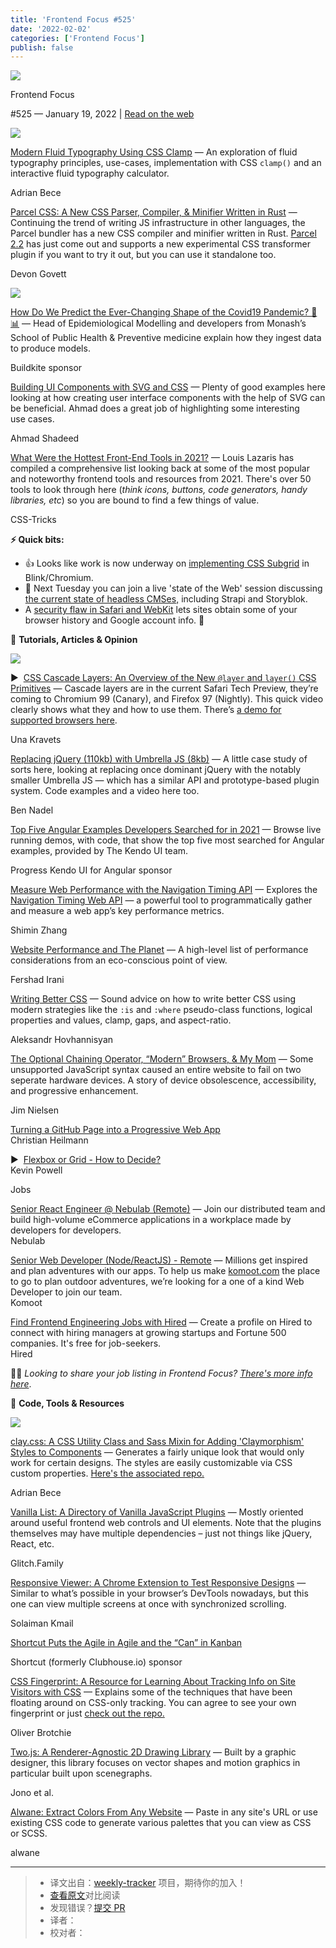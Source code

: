 ```yaml
---
title: 'Frontend Focus #525'
date: '2022-02-02'
categories: ['Frontend Focus']
publish: false
---
```

[![](https://res.cloudinary.com/cpress/image/upload/v1602675575/hhmdxfk96fnbq3effjk1.png)](https://frontendfoc.us/link/118638/web)

Frontend Focus

#​525 — January 19, 2022 | [Read on the web](https://frontendfoc.us/link/118639/web)

[![](https://res.cloudinary.com/cpress/image/upload/w_1280,e_sharpen:60/v1642600978/xgsmvjzekdjymmomdnpk.png)](https://frontendfoc.us/link/118640/web)

[Modern Fluid Typography Using CSS Clamp](https://frontendfoc.us/link/118640/web "www.smashingmagazine.com") — An exploration of fluid typography principles, use-cases, implementation with CSS `clamp()` and an interactive fluid typography calculator.

Adrian Bece

[Parcel CSS: A New CSS Parser, Compiler, & Minifier Written in Rust](https://frontendfoc.us/link/118641/web "parceljs.org") — Continuing the trend of writing JS infrastructure in other languages, the Parcel bundler has a new CSS compiler and minifier written in Rust. [Parcel 2.2](https://frontendfoc.us/link/118642/web) has just come out and supports a new experimental CSS transformer plugin if you want to try it out, but you can use it standalone too.

Devon Govett

[![](https://copm.s3.amazonaws.com/6a5ac83d.png)](https://frontendfoc.us/link/118643/web)

[How Do We Predict the Ever-Changing Shape of the Covid19 Pandemic? 🦠📊](https://frontendfoc.us/link/118643/web "buildkite.com") — Head of Epidemiological Modelling and developers from Monash’s School of Public Health & Preventive medicine explain how they ingest data to produce models.

Buildkite sponsor

[Building UI Components with SVG and CSS](https://frontendfoc.us/link/118644/web "ishadeed.com") — Plenty of good examples here looking at how creating user interface components with the help of SVG can be beneficial. Ahmad does a great job of highlighting some interesting use cases.

Ahmad Shadeed

[What Were the Hottest Front-End Tools in 2021?](https://frontendfoc.us/link/118671/web "css-tricks.com") — Louis Lazaris has compiled a comprehensive list looking back at some of the most popular and noteworthy frontend tools and resources from 2021. There's over 50 tools to look through here (_think icons, buttons, code generators, handy libraries, etc_) so you are bound to find a few things of value.

CSS-Tricks

**⚡️ Quick bits:**

*   👍 Looks like work is now underway on [implementing CSS Subgrid](https://frontendfoc.us/link/118645/web) in Blink/Chromium.
*   📅 Next Tuesday you can join a live 'state of the Web' session discussing [the current state of headless CMSes,](https://frontendfoc.us/link/118646/web) including Strapi and Storyblok.
*   A [security flaw in Safari and WebKit](https://frontendfoc.us/link/118647/web) lets sites obtain some of your browser history and Google account info. 😬

📙 **Tutorials, Articles & Opinion**

[![](https://res.cloudinary.com/cpress/image/upload/w_1280,e_sharpen:60/v1642601686/kpzn6e3lumywhkemim9y.png)](https://frontendfoc.us/link/118648/web)

▶  [CSS Cascade Layers: An Overview of the New `@layer` and `layer()` CSS Primitives](https://frontendfoc.us/link/118648/web "www.youtube.com") — Cascade layers are in the current Safari Tech Preview, they’re coming to Chromium 99 (Canary), and Firefox 97 (Nightly). This quick video clearly shows what they and how to use them. There’s [a demo for supported browsers here](https://frontendfoc.us/link/118649/web).

Una Kravets

[Replacing jQuery (110kb) with Umbrella JS (8kb)](https://frontendfoc.us/link/118650/web "www.bennadel.com") — A little case study of sorts here, looking at replacing once dominant jQuery with the notably smaller Umbrella JS — which has a similar API and prototype-based plugin system. Code examples and a video here too.

Ben Nadel

[Top Five Angular Examples Developers Searched for in 2021](https://frontendfoc.us/link/118651/web "www.telerik.com") — Browse live running demos, with code, that show the top five most searched for Angular examples, provided by The Kendo UI team.

Progress Kendo UI for Angular sponsor

[Measure Web Performance with the Navigation Timing API](https://frontendfoc.us/link/118652/web "blog.shimin.io") — Explores the [Navigation Timing Web API](https://frontendfoc.us/link/118653/web) — a powerful tool to programmatically gather and measure a web app’s key performance metrics.

Shimin Zhang

[Website Performance and The Planet](https://frontendfoc.us/link/118672/web "blog.webpagetest.org") — A high-level list of performance considerations from an eco-conscious point of view.

Fershad Irani

[Writing Better CSS](https://frontendfoc.us/link/118654/web "www.aleksandrhovhannisyan.com") — Sound advice on how to write better CSS using modern strategies like the `:is` and `:where` pseudo-class functions, logical properties and values, clamp, gaps, and aspect-ratio.

Aleksandr Hovhannisyan

[The Optional Chaining Operator, “Modern” Browsers, & My Mom](https://frontendfoc.us/link/118655/web "blog.jim-nielsen.com") — Some unsupported JavaScript syntax caused an entire website to fail on two seperate hardware devices. A story of device obsolescence, accessibility, and progressive enhancement.

Jim Nielsen

[Turning a GitHub Page into a Progressive Web App](https://frontendfoc.us/link/118656/web)  
Christian Heilmann

▶  [Flexbox or Grid - How to Decide?](https://frontendfoc.us/link/118657/web)  
Kevin Powell

Jobs

[Senior React Engineer @ Nebulab (Remote)](https://frontendfoc.us/link/118658/web) — Join our distributed team and build high-volume eCommerce applications in a workplace made by developers for developers.  
Nebulab

[Senior Web Developer (Node/ReactJS) - Remote](https://frontendfoc.us/link/118659/web) — Millions get inspired and plan adventures with our apps. To help us make [komoot.com](https://frontendfoc.us/link/118660/web) the place to go to plan outdoor adventures, we’re looking for a one of a kind Web Developer to join our team.  
Komoot

[Find Frontend Engineering Jobs with Hired](https://frontendfoc.us/link/118661/web) — Create a profile on Hired to connect with hiring managers at growing startups and Fortune 500 companies. It's free for job-seekers.  
Hired

🧑‍💻 _Looking to share your job listing in Frontend Focus? [There's more info here](https://frontendfoc.us/link/118662/web)_.

🔧 **Code, Tools & Resources**

[![](https://res.cloudinary.com/cpress/image/upload/w_1280,e_sharpen:60/v1642601267/vzjhlo1hvb9mha22w2ja.png)](https://frontendfoc.us/link/118663/web)

[clay.css: A CSS Utility Class and Sass Mixin for Adding 'Claymorphism' Styles to Components](https://frontendfoc.us/link/118663/web "codeadrian.github.io") — Generates a fairly unique look that would only work for certain designs. The styles are easily customizable via CSS custom properties. [Here's the associated repo.](https://frontendfoc.us/link/118664/web)

Adrian Bece

[Vanilla List: A Directory of Vanilla JavaScript Plugins](https://frontendfoc.us/link/118670/web "vanillalist.top") — Mostly oriented around useful frontend web controls and UI elements. Note that the plugins themselves may have multiple dependencies – just not things like jQuery, React, etc.

Glitch.Family

[Responsive Viewer: A Chrome Extension to Test Responsive Designs](https://frontendfoc.us/link/118673/web "chrome.google.com") — Similar to what’s possible in your browser’s DevTools nowadays, but this one can view multiple screens at once with synchronized scrolling.

Solaiman Kmail

[Shortcut Puts the Agile in Agile and the “Can” in Kanban](https://frontendfoc.us/link/118667/web "shortcut.com")

Shortcut (formerly Clubhouse.io) sponsor

[CSS Fingerprint: A Resource for Learning About Tracking Info on Site Visitors with CSS](https://frontendfoc.us/link/118665/web "csstracking.dev") — Explains some of the techniques that have been floating around on CSS-only tracking. You can agree to see your own fingerprint or just [check out the repo.](https://frontendfoc.us/link/118666/web)

Oliver Brotchie

[Two.js: A Renderer-Agnostic 2D Drawing Library](https://frontendfoc.us/link/118668/web "two.js.org") — Built by a graphic designer, this library focuses on vector shapes and motion graphics in particular built upon scenegraphs.

Jono et al.

[Alwane: Extract Colors From Any Website](https://frontendfoc.us/link/118669/web "alwane.io") — Paste in any site's URL or use existing CSS code to generate various palettes that you can view as CSS or SCSS.

alwane

---
> * 译文出自：[weekly-tracker](https://github.com/FEDarling/weekly-tracker) 项目，期待你的加入！
> * [查看原文]()对比阅读
> * 发现错误？[提交 PR](https://github.com/FEDarling/weekly-tracker/blob/main/frontend_focus/525/README.md)
> * 译者：
> * 校对者：
